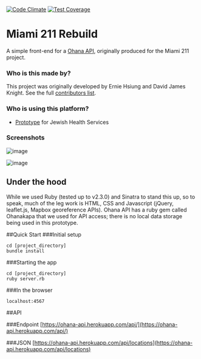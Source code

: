 [![Code Climate](https://codeclimate.com/github/Code-for-Miami/miami211/badges/gpa.svg)](https://codeclimate.com/github/Code-for-Miami/miami211) [![Test Coverage](https://codeclimate.com/github/Code-for-Miami/miami211/badges/coverage.svg)](https://codeclimate.com/github/Code-for-Miami/miami211/coverage)

# Miami 211 Rebuild

A simple front-end for a [Ohana API](https://github.com/codeforamerica/ohana-api), originally produced for the Miami 211 project. 

### Who is this made by?

This project was originally developed by Ernie Hsiung and David James Knight. See the full [contributors list](https://github.com/Code-for-Miami/miami211/graphs/contributors).

### Who is using this platform?

- [Prototype](https://mia211.herokuapp.com/) for Jewish Health Services

### Screenshots

![image](https://cloud.githubusercontent.com/assets/33945/23799160/88a62084-0575-11e7-8b5b-379eed21f0e1.png)

![image](https://cloud.githubusercontent.com/assets/33945/23799187/abe2b68e-0575-11e7-8569-722b1f822558.png)


## Under the hood
While we used Ruby (tested up to v2.3.0) and Sinatra to stand this up, so to speak, much of the leg work is HTML, CSS and Javascript (jQuery, leaflet.js, Mapbox georeference APIs). Ohana API has a ruby gem called Ohanakapa that we used for API access; there is no local data storage being used in this prototype.

##Quick Start
###Initial setup

    cd [project_directory]
    bundle install 
    
###Starting the app

    cd [project_directory]
    ruby server.rb
    
###In the browser

    localhost:4567
    
##API

###Endpoint
[https://ohana-api.herokuapp.com/api/](https://ohana-api.herokuapp.com/api/)

###JSON
[https://ohana-api.herokuapp.com/api/locations](https://ohana-api.herokuapp.com/api/locations)
